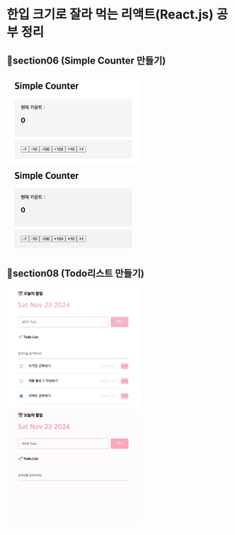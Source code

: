 # 한입 크기로 잘라 먹는 리액트(React.js) 공부 정리

## 🌱section06 (Simple Counter 만들기)
<div>
  <img src="/images/SimpleCounter.png" width="300" />
  <img src="/images/SimpleCounter.gif" width="300" />
</div>

## 🌱section08 (Todo리스트 만들기)
<div>
  <img src="/images/TodoReact.png" width="300" />
  <img src="/images/TodoReact.gif" width="300" />
</div>

